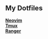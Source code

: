 ## **My Dotfiles**


[**Neovim**](https://github.com/ElcomJ/dotfiles/tree/master/.config/nvim)</br>
[**Tmux**](https://github.com/ElcomJ/dotfiles/tree/master/.config/tmux)</br>
[**Ranger**](https://github.com/ElcomJ/dotfiles/tree/master/.config/ranger)</br>
